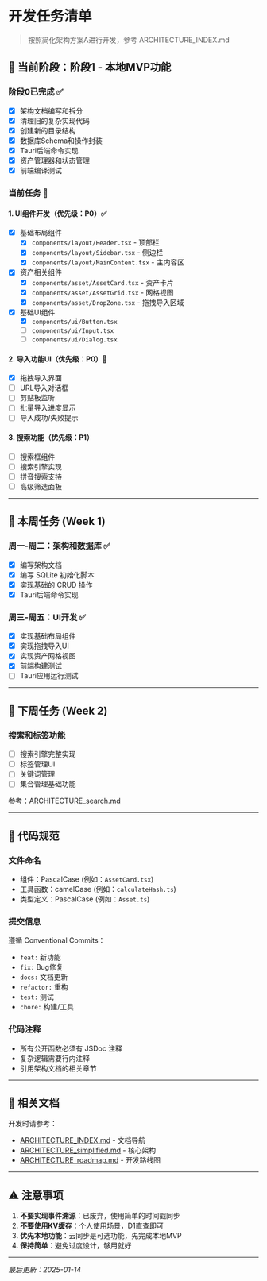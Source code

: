 # 开发任务清单

> 按照简化架构方案A进行开发，参考 ARCHITECTURE_INDEX.md

## 🎯 当前阶段：阶段1 - 本地MVP功能

### 阶段0已完成 ✅
- [x] 架构文档编写和拆分
- [x] 清理旧的复杂实现代码
- [x] 创建新的目录结构
- [x] 数据库Schema和操作封装
- [x] Tauri后端命令实现
- [x] 资产管理器和状态管理
- [x] 前端编译测试

### 当前任务 🔄

#### 1. UI组件开发（优先级：P0）✅
- [x] 基础布局组件
  - [x] `components/layout/Header.tsx` - 顶部栏
  - [x] `components/layout/Sidebar.tsx` - 侧边栏
  - [x] `components/layout/MainContent.tsx` - 主内容区
  
- [x] 资产相关组件
  - [x] `components/asset/AssetCard.tsx` - 资产卡片
  - [x] `components/asset/AssetGrid.tsx` - 网格视图
  - [x] `components/asset/DropZone.tsx` - 拖拽导入区域
  
- [x] 基础UI组件
  - [x] `components/ui/Button.tsx`
  - [ ] `components/ui/Input.tsx`
  - [ ] `components/ui/Dialog.tsx`

#### 2. 导入功能UI（优先级：P0）🔄
- [x] 拖拽导入界面
- [ ] URL导入对话框
- [ ] 剪贴板监听
- [ ] 批量导入进度显示
- [ ] 导入成功/失败提示

#### 3. 搜索功能（优先级：P1）
- [ ] 搜索框组件
- [ ] 搜索引擎实现
- [ ] 拼音搜索支持
- [ ] 高级筛选面板

---

## 📅 本周任务 (Week 1)

### 周一-周二：架构和数据库 ✅
- [x] 编写架构文档
- [x] 编写 SQLite 初始化脚本
- [x] 实现基础的 CRUD 操作
- [x] Tauri后端命令实现

### 周三-周五：UI开发 ✅
- [x] 实现基础布局组件
- [x] 实现拖拽导入UI
- [x] 实现资产网格视图
- [x] 前端构建测试
- [ ] Tauri应用运行测试

---

## 🚀 下周任务 (Week 2)

### 搜索和标签功能
- [ ] 搜索引擎完整实现
- [ ] 标签管理UI
- [ ] 关键词管理
- [ ] 集合管理基础功能

参考：ARCHITECTURE_search.md

---

## 📝 代码规范

### 文件命名
- 组件：PascalCase (例如：`AssetCard.tsx`)
- 工具函数：camelCase (例如：`calculateHash.ts`)
- 类型定义：PascalCase (例如：`Asset.ts`)

### 提交信息
遵循 Conventional Commits：
- `feat:` 新功能
- `fix:` Bug修复
- `docs:` 文档更新
- `refactor:` 重构
- `test:` 测试
- `chore:` 构建/工具

### 代码注释
- 所有公开函数必须有 JSDoc 注释
- 复杂逻辑需要行内注释
- 引用架构文档的相关章节

---

## 🔗 相关文档

开发时请参考：
- [ARCHITECTURE_INDEX.md](./ARCHITECTURE_INDEX.md) - 文档导航
- [ARCHITECTURE_simplified.md](./ARCHITECTURE_simplified.md) - 核心架构
- [ARCHITECTURE_roadmap.md](./ARCHITECTURE_roadmap.md) - 开发路线图

---

## ⚠️ 注意事项

1. **不要实现事件溯源**：已废弃，使用简单的时间戳同步
2. **不要使用KV缓存**：个人使用场景，D1直查即可
3. **优先本地功能**：云同步是可选功能，先完成本地MVP
4. **保持简单**：避免过度设计，够用就好

---

*最后更新：2025-01-14*
